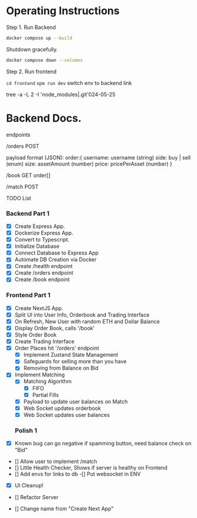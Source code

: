 # Operating Instructions

Step 1. Run Backend

```bash
docker compose up --build
```

Shutdown gracefully.

```bash
docker compose down --volumes
```

Step 2. Run frontend

`cd frontend`
`npm run dev`
switch env to backend link

tree -a -L 2 -I 'node_modules|.git'024-05-25

# Backend Docs.

endpoints

/orders
POST

payload format (JSON):
order:{
username: username (string)
side: buy | sell (enum)
size: assetAmount (number)
price: pricePerAsset (number)
}

/book
GET
order[]

/match
POST

TODO List

### Backend Part 1

- [x] Create Express App.
- [x] Dockerize Express App.
- [x] Convert to Typescript.
- [x] Initialize Database
- [x] Connect Database to Express App
- [x] Automate DB Creation via Docker
- [x] Create /health endpoint
- [x] Create /orders endpoint
- [x] Create /book endpoint

### Frontend Part 1

- [x] Create NextJS App.
- [x] Split UI into User Info, Orderbook and Trading Interface
- [x] On Refresh, New User with random ETH and Dollar Balance
- [x] Display Order Book, calls '/book'
- [x] Style Order Book
- [x] Create Trading Interface
- [x] Order Places hit '/orders' endpoint
  - [x] Implement Zustand State Management
  - [x] Safeguards for selling more than you have
  - [x] Removing from Balance on Bid
- [x] Implement Matching
  - [x] Matching Algorithm
    - [x] FIFO
    - [x] Partial Fills
  - [x] Payload to update user balances on Match
  - [x] Web Socket updates orderbook
  - [x] Web Socket updates user balances
  ### Polish 1
- [x] Known bug can go negative if spamming button, need balance check on "Bid"
- [] Allow user to implement /match
- [] Little Health Checker, Shows if server is healthy on Frontend
- [] Add envs for links to db
  -[] Put websocket in ENV
- [x] UI Cleanup!
- [] Refactor Server

- [] Change name from "Create Next App"
